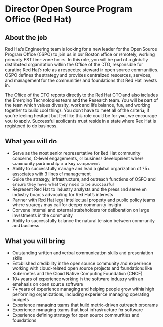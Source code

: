 # Director Open Source Program Office (Red Hat)

## About the job

Red Hat’s Engineering team is looking for a new leader for the Open Source Program Office (OSPO) to join us in our Boston office or remotely, working primarily EST time zone hours. In this role, you will be part of a globally distributed organization within the Office of the CTO,  responsible for curating Red Hat’s role as a respected steward in open source communities. OSPO defines the strategy and provides centralized resources, services, and management for the communities and foundations that Red Hat invests in.

The Office of the CTO reports directly to the Red Hat CTO and also includes the [Emerging Technologies](http://next.redhat.com/) team and the [Research](http://research.redhat.com/) team. You will be part of the team which values diversity, work and life balance, fun, and working together to build cool things. You don’t have to meet all of the criteria; if you're feeling hesitant but feel like this role could be for you, we encourage you to apply. Successful applicants must reside in a state where Red Hat is registered to do business.

## What you will do

* Serve as the most senior representative for Red Hat community concerns, C-level engagements, or business development where community partnership is a key component
* Ability to successfully manage and lead a global organization of 25+ associates with 3 lines of management
* Guide the strategy, infrastructure, and outreach functions of OSPO and ensure they have what they need to be successful
* Represent Red Hat to industry analysts and the press and serve on industry boards advocating for Red Hat’s interests
* Partner with Red Hat legal intellectual property and public policy teams where strategy may call for deeper community insight
* Convene internal and external stakeholders for deliberation on large investments in the community
* Ability to successfully balance the natural tension between community and business

## What you will bring

* Outstanding written and verbal communication skills and presentation skills
* Established credibility in the open source community and experience working with cloud-related open source projects and foundations like Kubernetes and the Cloud Native Computing Foundation (CNCF)
* 10+ years of experience working in the software industry with an emphasis on open source software
* 7+ years of experience managing and helping people grow within high performing organizations, including experience managing operating budgets
* Experience managing teams that build metric-driven outreach programs
* Experience managing teams that host infrastructure for software
* Experience defining strategy for open source communities and foundations
